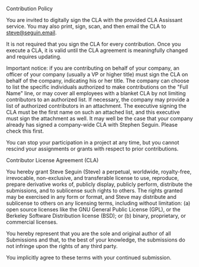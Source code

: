 Contribution Policy

You are invited to digitally sign the CLA with the provided CLA Assissant service. You may also print, sign, scan, and then email the CLA to steve@seguin.email.

It is not required that you sign the CLA for every contribution. Once you execute a CLA, it is valid until the CLA agreement is meaningfully changed and requires updating.

Important notice: if you are contributing on behalf of your company, an officer of your company (usually a VP or higher title) must sign the CLA on behalf of the company, indicating his or her title. The company can choose to list the specific individuals authorized to make contributions on the "Full Name" line, or may cover all employees with a blanket CLA by not limiting contributors to an authorized list. If necessary, the company may provide a list of authorized contributors in an attachment. The executive signing the CLA must be the first name on such an attached list, and this executive must sign the attachment as well. It may well be the case that your company already has signed a company-wide CLA with Stephen Seguin. Please check this first.

You can stop your participation in a project at any time, but you cannot rescind your assignments or grants with respect to prior contributions.

Contributor License Agreement (CLA)

You hereby grant Steve Seguin (Steve) a perpetual, worldwide, royalty-free, irrevocable, non-exclusive, and transferable license to use, reproduce, prepare derivative works of, publicly display, publicly perform, distribute the submissions, and to sublicense such rights to others. The rights granted may be exercised in any form or format, and Steve may distribute and sublicense to others on any licensing terms, including without limitation: (a) open source licenses like the GNU General Public License (GPL), or the Berkeley Software Distribution license (BSD); or (b) binary, proprietary, or commercial licenses.

You hereby represent that you are the sole and original author of all Submissions and that, to the best of your knowledge, the submissions do not infringe upon the rights of any third party.

You implicitly agree to these terms with your continued submission.
